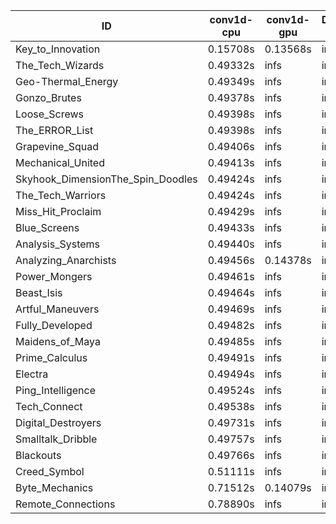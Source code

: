 |ID|conv1d-cpu|conv1d-gpu|DWSPConv2D-gpu|gemm-gpu|avg|
|-|-|-|-|-|-|
|Key_to_Innovation|0.15708s|0.13568s|infs|2.74650s|infs|
|The_Tech_Wizards|0.49332s|infs|infs|4.64517s|infs|
|Geo-Thermal_Energy|0.49349s|infs|infs|4.63870s|infs|
|Gonzo_Brutes|0.49378s|infs|infs|4.61366s|infs|
|Loose_Screws|0.49398s|infs|infs|4.63220s|infs|
|The_ERROR_List|0.49398s|infs|infs|4.65042s|infs|
|Grapevine_Squad|0.49406s|infs|infs|4.61259s|infs|
|Mechanical_United|0.49413s|infs|infs|4.65418s|infs|
|Skyhook_DimensionThe_Spin_Doodles|0.49424s|infs|infs|4.64205s|infs|
|The_Tech_Warriors|0.49424s|infs|infs|4.64566s|infs|
|Miss_Hit_Proclaim|0.49429s|infs|infs|4.61886s|infs|
|Blue_Screens|0.49433s|infs|infs|4.64973s|infs|
|Analysis_Systems|0.49440s|infs|infs|4.63764s|infs|
|Analyzing_Anarchists|0.49456s|0.14378s|infs|4.63589s|infs|
|Power_Mongers|0.49461s|infs|infs|4.65285s|infs|
|Beast_Isis|0.49464s|infs|infs|4.64478s|infs|
|Artful_Maneuvers|0.49469s|infs|infs|4.64600s|infs|
|Fully_Developed|0.49482s|infs|infs|4.64300s|infs|
|Maidens_of_Maya|0.49485s|infs|infs|4.65047s|infs|
|Prime_Calculus|0.49491s|infs|infs|4.64524s|infs|
|Electra|0.49494s|infs|infs|4.65568s|infs|
|Ping_Intelligence|0.49524s|infs|infs|4.63820s|infs|
|Tech_Connect|0.49538s|infs|infs|4.82739s|infs|
|Digital_Destroyers|0.49731s|infs|infs|4.65500s|infs|
|Smalltalk_Dribble|0.49757s|infs|infs|4.62727s|infs|
|Blackouts|0.49766s|infs|infs|4.65409s|infs|
|Creed_Symbol|0.51111s|infs|infs|4.64040s|infs|
|Byte_Mechanics|0.71512s|0.14079s|infs|4.62698s|infs|
|Remote_Connections|0.78890s|infs|infs|4.63715s|infs|
